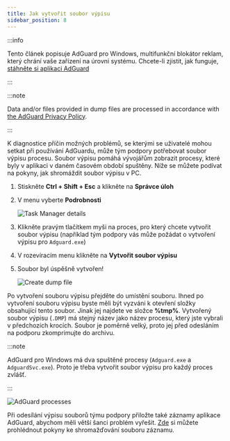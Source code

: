 ```yaml
---
title: Jak vytvořit soubor výpisu
sidebar_position: 8
---
```


:::info

Tento článek popisuje AdGuard pro Windows, multifunkční blokátor reklam, který chrání vaše zařízení na úrovni systému. Chcete-li zjistit, jak funguje, [stáhněte si aplikaci AdGuard](https://agrd.io/download-kb-adblock)

:::

:::note

Data and/or files provided in dump files are processed in accordance with [the AdGuard Privacy Policy](https://adguard.com/en/privacy.html).

:::

K diagnostice příčin možných problémů, se kterými se uživatelé mohou setkat při používání AdGuardu, může tým podpory potřebovat soubor výpisu procesu. Soubor výpisu pomáhá vývojářům zobrazit procesy, které byly v aplikaci v daném časovém období spuštěny. Níže se můžete podívat na pokyny, jak shromáždit soubor výpisu v PC.

1. Stiskněte **Ctrl + Shift + Esc** a klikněte na **Správce úloh**

1. V menu vyberte **Podrobnosti**

    ![Task Manager details](https://cdn.adtidy.org/public/Adguard/kb/Windows_dump/details_en.png)

1. Klikněte pravým tlačítkem myši na proces, pro který chcete vytvořit soubor výpisu (například tým podpory vás může požádat o vytvoření výpisu pro `Adguard.exe`)

1. V rozevíracím menu klikněte na **Vytvořit soubor výpisu**

1. Soubor byl úspěšně vytvořen!

    ![Create dump file](https://cdn.adtidy.org/public/Adguard/kb/Windows_dump/create_dump_file_en.png)

Po vytvoření souboru výpisu přejděte do umístění souboru. Ihned po vytvoření souboru výpisu byste měli být vyzváni k otevření složky obsahující tento soubor. Jinak jej najdete ve složce **%tmp%**. Vytvořený soubor výpisu (`.DMP`) má stejný název jako název procesu, který jste vybrali v předchozích krocích. Soubor je poměrně velký, proto jej před odesláním na podporu zkomprimujte do archivu.

:::note

AdGuard pro Windows má dva spuštěné procesy (`Adguard.exe` a `AdguardSvc.exe`). Proto je třeba vytvořit soubor výpisu pro každý proces zvlášť.

:::

![AdGuard processes](https://cdn.adtidy.org/public/Adguard/kb/Windows_dump/processes_en.png)

Při odesílání výpisu souborů týmu podpory přiložte také záznamy aplikace AdGuard, abychom měli větší šanci problém vyřešit. [Zde](../adguard-logs) si můžete prohlédnout pokyny ke shromažďování souboru záznamu.
